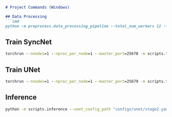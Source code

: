 ````markdown
# Project Commands (Windows)

## Data Processing
```cmd
python -m preprocess.data_processing_pipeline --total_num_workers 12 --per_gpu_num_workers 12 --resolution 256 --sync_conf_threshold 3 --temp_dir temp --input_dir ./training_materials
````

## Train SyncNet

```cmd
torchrun --nnodes=1 --nproc_per_node=1 --master_port=25678 -m scripts.train_syncnet --config_path "configs/syncnet/syncnet_16_pixel_attn.yaml"
```

## Train UNet

```cmd
torchrun --nnodes=1 --nproc_per_node=1 --master_port=25679 -m scripts.train_unet --unet_config_path "configs/unet/stage1.yaml"
```

## Inference

```cmd
python -m scripts.inference --unet_config_path "configs/unet/stage2.yaml" --inference_ckpt_path "checkpoints/latentsync_unet.pt" --inference_steps 20 --guidance_scale 2.0 --video_path "assets/demo1_video.mp4" --audio_path "assets/demo1_audio.wav" --video_out_path "video_out.mp4"
```